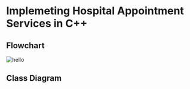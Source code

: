 # Implemeting Hospital Appointment Services in C++

## Flowchart
![hello](./img/2021_1Semester_OOP_Project.png)

## Class Diagram
